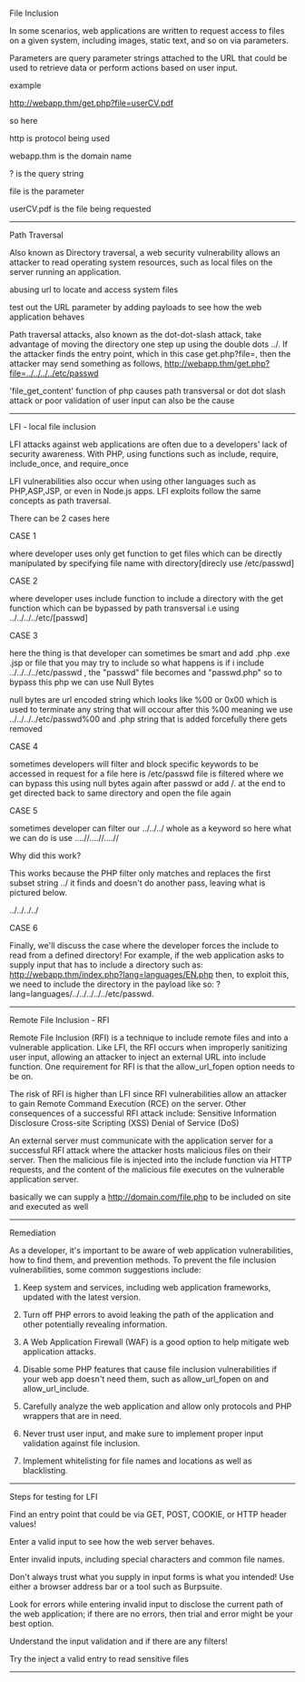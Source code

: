 File Inclusion 

In some scenarios, web applications are written to request access to files on a given system, including images, static text, and so on via parameters. 

Parameters are query parameter strings attached to the URL that could be used to retrieve data or perform actions based on user input.

example 


http://webapp.thm/get.php?file=userCV.pdf

so here 

 http is protocol being used

 webapp.thm is the domain name

 ? is the query string 

 file is the parameter 

 userCV.pdf is the file being requested 

-------------------

Path Traversal

Also known as Directory traversal, a web security vulnerability allows an attacker to read operating system resources, such as local files on the server running an application.

abusing url to locate and access system files 

test out the URL parameter by adding payloads to see how the web application behaves

Path traversal attacks, also known as the dot-dot-slash attack, take advantage of moving the directory one step up using the double dots ../. If the attacker finds the entry point, which in this case get.php?file=, then the attacker may send something as follows, http://webapp.thm/get.php?file=../../../../etc/passwd


'file_get_content' function of php causes path transversal or dot dot slash attack or poor validation of user input can also be the cause 


---------------------


LFI - local file inclusion 


LFI attacks against web applications are often due to a developers' lack of security awareness. With PHP, using functions such as include, require, include_once, and require_once

LFI vulnerabilities also occur when using other languages such as PHP,ASP,JSP, or even in Node.js apps. LFI exploits follow the same concepts as path traversal.

There can be 2 cases here 


CASE 1 

where developer uses only get function to get files which can be directly manipulated by specifying file name with directory[direcly use /etc/passwd]


CASE 2 

where developer uses include function to include a directory with the get function which can be bypassed by path transversal i.e using ../../../../etc/[passwd]

CASE 3 

here the thing is that developer can sometimes be smart and add .php .exe .jsp or file that you may try to include so what happens is if i include ../../../../etc/passwd , the "passwd" file becomes and "passwd.php" so to bypass this php we can use Null Bytes

null bytes are url encoded string which looks like %00 or 0x00 which is used to terminate any string that will occour after this %00 meaning we use ../../../../etc/passwd%00 and .php string that is added forcefully there gets removed


CASE 4 

sometimes developers will filter and block specific keywords to be accessed in request for a file here is /etc/passwd file is filtered where we can bypass this using null bytes again after passwd or add /. at the end to get directed back to same directory and open the file again

CASE 5 

sometimes developer can filter our ../../../ whole as a keyword so here what we can do is use ....//....//....// 

Why did this work?

This works because the PHP filter only matches and replaces the first subset string ../ it finds and doesn't do another pass, leaving what is pictured below.

../../../../

CASE 6 

 Finally, we'll discuss the case where the developer forces the include to read from a defined directory! For example, if the web application asks to supply input that has to include a directory such as: http://webapp.thm/index.php?lang=languages/EN.php then, to exploit this, we need to include the directory in the payload like so: ?lang=languages/../../../../../etc/passwd.


 ----------------

 Remote File Inclusion - RFI

Remote File Inclusion (RFI) is a technique to include remote files and into a vulnerable application. Like LFI, the RFI occurs when improperly sanitizing user input, allowing an attacker to inject an external URL into include function. One requirement for RFI is that the allow_url_fopen option needs to be on.

The risk of RFI is higher than LFI since RFI vulnerabilities allow an attacker to gain Remote Command Execution (RCE) on the server. Other consequences of a successful RFI attack include:
Sensitive Information Disclosure
Cross-site Scripting (XSS)
Denial of Service (DoS)


An external server must communicate with the application server for a successful RFI attack where the attacker hosts malicious files on their server. Then the malicious file is injected into the include function via HTTP requests, and the content of the malicious file executes on the vulnerable application server.

basically we can supply a http://domain.com/file.php to be included on site and executed as well 

-----------------------

Remediation

As a developer, it's important to be aware of web application vulnerabilities, how to find them, and prevention methods. To prevent the file inclusion vulnerabilities, some common suggestions include:


1. Keep system and services, including web application frameworks, updated with the latest version.

2. Turn off PHP errors to avoid leaking the path of the application and other potentially revealing information.

3. A Web Application Firewall (WAF) is a good option to help mitigate web application attacks.

4. Disable some PHP features that cause file inclusion vulnerabilities if your web app doesn't need them, such as allow_url_fopen on and allow_url_include.

5. Carefully analyze the web application and allow only protocols and PHP wrappers that are in need.

6. Never trust user input, and make sure to implement proper input validation against file inclusion.

7. Implement whitelisting for file names and locations as well as blacklisting.


---------------

Steps for testing for LFI

Find an entry point that could be via GET, POST, COOKIE, or HTTP header values!

Enter a valid input to see how the web server behaves.

Enter invalid inputs, including special characters and common file names.

Don't always trust what you supply in input forms is what you intended! Use either a browser address bar or a tool such as Burpsuite.

Look for errors while entering invalid input to disclose the current path of the web application; if there are no errors, then trial and error might be your best option.

Understand the input validation and if there are any filters!

Try the inject a valid entry to read sensitive files


-------------------




